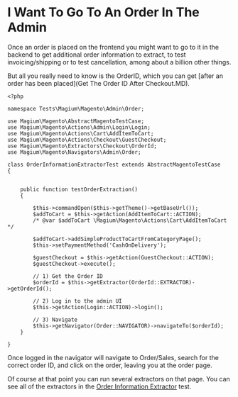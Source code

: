# I Want To Go To An Order In The Admin

Once an order is placed on the frontend you might want to go to it in the backend to get additional order information to extract, to test invoicing/shipping or to test cancellation, among about a billion other things.

But all you really need to know is the OrderID, which you can get [after an order has been placed](Get The Order ID After Checkout.MD).

```
<?php

namespace Tests\Magium\Magento\Admin\Order;

use Magium\Magento\AbstractMagentoTestCase;
use Magium\Magento\Actions\Admin\Login\Login;
use Magium\Magento\Actions\Cart\AddItemToCart;
use Magium\Magento\Actions\Checkout\GuestCheckout;
use Magium\Magento\Extractors\Checkout\OrderId;
use Magium\Magento\Navigators\Admin\Order;

class OrderInformationExtractorTest extends AbstractMagentoTestCase
{


    public function testOrderExtraction()
    {

        $this->commandOpen($this->getTheme()->getBaseUrl());
        $addToCart = $this->getAction(AddItemToCart::ACTION);
        /* @var $addToCart \Magium\Magento\Actions\Cart\AddItemToCart */

        $addToCart->addSimpleProductToCartFromCategoryPage();
        $this->setPaymentMethod('CashOnDelivery');

        $guestCheckout = $this->getAction(GuestCheckout::ACTION);
        $guestCheckout->execute();

        // 1) Get the Order ID
        $orderId = $this->getExtractor(OrderId::EXTRACTOR)->getOrderId();

        // 2) Log in to the admin UI
        $this->getAction(Login::ACTION)->login();

        // 3) Navigate
        $this->getNavigator(Order::NAVIGATOR)->navigateTo($orderId);
    }

}
```

Once logged in the navigator will navigate to Order/Sales, search for the correct order ID, and click on the order, leaving you at the order page.

Of course at that point you can run several extractors on that page.  You can see all of the extractors in the [Order Information Extractor](https://github.com/magium/MagiumMagento/blob/master/tests/Magento/Admin/Order/OrderInformationExtractorTest.php) test.